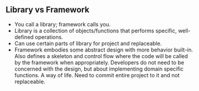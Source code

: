 ## Library vs Framework

- You call a library; framework calls you.
- Library is a collection of objects/functions that performs specific, well-defined operations.
- Can use certain parts of library for project and replaceable.
- Framework embodies some abstract design with more behavior built-in. Also defines a skeleton and control flow where the code will be called by the framework when appropriately. Developers do not need to be concerned with the design, but about implementing domain specific functions. A way of life. Need to commit entire project to it and not replaceable.
